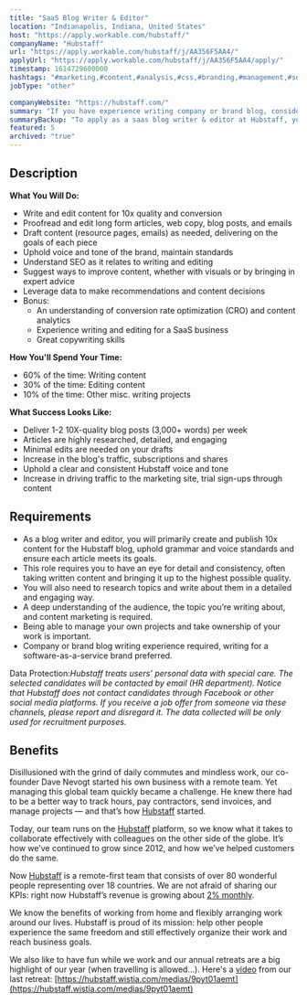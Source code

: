 ```yaml
---
title: "SaaS Blog Writer & Editor"
location: "Indianapolis, Indiana, United States"
host: "https://apply.workable.com/hubstaff/"
companyName: "Hubstaff"
url: "https://apply.workable.com/hubstaff/j/AA356F5AA4/"
applyUrl: "https://apply.workable.com/hubstaff/j/AA356F5AA4/apply/"
timestamp: 1614729600000
hashtags: "#marketing,#content,#analysis,#css,#branding,#management,#socialmedia,#office,#optimization"
jobType: "other"

companyWebsite: "https://hubstaff.com/"
summary: "If you have experience writing company or brand blog, consider applying to Hubstaff's job post for a new SaaS Blog Writer & Editor."
summaryBackup: "To apply as a saas blog writer & editor at Hubstaff, you preferably need to have some knowledge of: #css, #branding, #management."
featured: 5
archived: "true"
---
```


## Description

**What You Will Do:**

*   Write and edit content for 10x quality and conversion
*   Proofread and edit long form articles, web copy, blog posts, and emails
*   Draft content (resource pages, emails) as needed, delivering on the goals of each piece
*   Uphold voice and tone of the brand, maintain standards
*   Understand SEO as it relates to writing and editing
*   Suggest ways to improve content, whether with visuals or by bringing in expert advice
*   Leverage data to make recommendations and content decisions
*   Bonus:
    *   An understanding of conversion rate optimization (CRO) and content analytics
    *   Experience writing and editing for a SaaS business
    *   Great copywriting skills

**How You'll Spend Your Time:**

*   60% of the time: Writing content
*   30% of the time: Editing content
*   10% of the time: Other misc. writing projects

**What Success Looks Like:**

*   Deliver 1-2 10X-quality blog posts (3,000+ words) per week
*   Articles are highly researched, detailed, and engaging
*   Minimal edits are needed on your drafts
*   Increase in the blog's traffic, subscriptions and shares
*   Uphold a clear and consistent Hubstaff voice and tone
*   Increase in driving traffic to the marketing site, trial sign-ups through content

## Requirements

*   As a blog writer and editor, you will primarily create and publish 10x content for the Hubstaff blog, uphold grammar and voice standards and ensure each article meets its goals.
*   This role requires you to have an eye for detail and consistency, often taking written content and bringing it up to the highest possible quality.
*   You will also need to research topics and write about them in a detailed and engaging way.
*   A deep understanding of the audience, the topic you’re writing about, and content marketing is required.
*   Being able to manage your own projects and take ownership of your work is important.
*   Company or brand blog writing experience required, writing for a software-as-a-service brand preferred.

Data Protection:_Hubstaff treats users’ personal data with special care. The selected candidates will be contacted by email (HR department)._ _Notice that _Hubstaff does not contact candidates through Facebook or other social media platforms. If you receive a job offer from someone via these channels, please report and disregard it._ The data collected will be only used for recruitment purposes._

## Benefits

Disillusioned with the grind of daily commutes and mindless work, our co-founder Dave Nevogt started his own business with a remote team. Yet managing this global team quickly became a challenge. He knew there had to be a better way to track hours, pay contractors, send invoices, and manage projects — and that’s how [Hubstaff](https://hubstaff.com/) started.

Today, our team runs on the [Hubstaff](https://hubstaff.com/) platform, so we know what it takes to collaborate effectively with colleagues on the other side of the globe. It’s how we’ve continued to grow since 2012, and how we’ve helped customers do the same.

Now [Hubstaff](https://hubstaff.com/) is a remote-first team that consists of over 80 wonderful people representing over 18 countries. We are not afraid of sharing our KPIs: right now Hubstaff’s revenue is growing about [2% monthly](https://hubstaff.baremetrics.com/).

We know the benefits of working from home and flexibly arranging work around our lives. Hubstaff is proud of its mission: help other people experience the same freedom and still effectively organize their work and reach business goals.

We also like to have fun while we work and our annual retreats are a big highlight of our year (when travelling is allowed...). Here's a [video](https://hubstaff.wistia.com/medias/9pyt01aemt) from our last retreat: [https://hubstaff.wistia.com/medias/9pyt01aemt](https://hubstaff.wistia.com/medias/9pyt01aemt)
